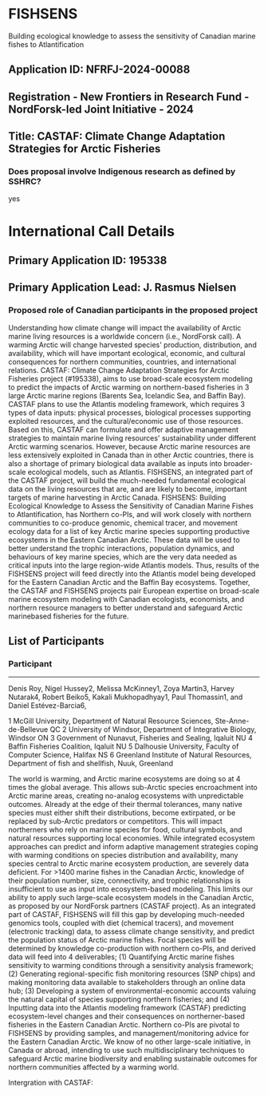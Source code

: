 # FISHSENS
Building ecological knowledge to assess the sensitivity of Canadian marine fishes to Atlantification

## Application ID: NFRFJ-2024-00088

## Registration - New Frontiers in Research Fund - NordForsk-led Joint Initiative - 2024

## Title: CASTAF: Climate Change Adaptation Strategies for Arctic Fisheries

### Does proposal involve Indigenous research as defined by SSHRC?
yes

# International Call Details

## Primary Application ID: 195338
## Primary Application Lead: J. Rasmus Nielsen

### Proposed role of Canadian participants in the proposed project
Understanding how climate change will impact the availability of Arctic marine living resources is a worldwide
concern (i.e., NordForsk call). A warming Arctic will change harvested species' production, distribution, and
availability, which will have important ecological, economic, and cultural consequences for northern
communities, countries, and international relations. CASTAF: Climate Change Adaptation Strategies for Arctic
Fisheries project (#195338), aims to use broad-scale ecosystem modeling to predict the impacts of Arctic
warming on northern-based fisheries in 3 large Arctic marine regions (Barents Sea, Icelandic Sea, and Baffin
Bay). CASTAF plans to use the Atlantis modeling framework, which requires 3 types of data inputs: physical
processes, biological processes supporting exploited resources, and the cultural/economic use of those
resources. Based on this, CASTAF can formulate and offer adaptive management strategies to maintain marine
living resources' sustainability under different Arctic warming scenarios. However, because Arctic marine
resources are less extensively exploited in Canada than in other Arctic countries, there is also a shortage of
primary biological data available as inputs into broader-scale ecological models, such as Atlantis. FISHSENS, an
integrated part of the CASTAF project, will build the much-needed fundamental ecological data on the living
resources that are, and are likely to become, important targets of marine harvesting in Arctic Canada.
FISHSENS: Building Ecological Knowledge to Assess the Sensitivity of Canadian Marine Fishes to Atlantification,
has Northern co-PIs, and will work closely with northern communities to co-produce genomic, chemical tracer,
and movement ecology data for a list of key Arctic marine species supporting productive ecosystems in the
Eastern Canadian Arctic. These data will be used to better understand the trophic interactions, population
dynamics, and behaviours of key marine species, which are the very data needed as critical inputs into the
large region-wide Atlantis models. Thus, results of the FISHSENS project will feed directly into the Atlantis
model being developed for the Eastern Canadian Arctic and the Baffin Bay ecosystems. Together, the CASTAF
and FISHSENS projects pair European expertise on broad-scale marine ecosystem modeling with Canadian
ecologists, economists, and northern resource managers to better understand and safeguard Arctic marinebased
fisheries for the future.

## List of Participants
### Participant
***
Denis Roy, Nigel Hussey2, Melissa McKinney1, Zoya Martin3, Harvey Nutarak4, Robert Beiko5, Kakali Mukhopadhyay1, Paul Thomassin1, and Daniel Estévez-Barcia6,  

1 McGill University, Department of Natural Resource Sciences, Ste-Anne-de-Bellevue QC
2 University of Windsor, Department of Integrative Biology, Windsor ON
3 Government of Nunavut, Fisheries and Sealing, Iqaluit NU 
4 Baffin Fisheries Coalition, Iqaluit NU
5 Dalhousie University, Faculty of Computer Science, Halifax NS
6 Greenland Institute of Natural Resources, Department of fish and shellfish, Nuuk, Greenland

The world is warming, and Arctic marine ecosystems are doing so at 4 times the global average. This allows sub-Arctic species encroachment into Arctic marine areas, creating no-analog ecosystems with unpredictable outcomes. Already at the edge of their thermal tolerances, many native species must either shift their distributions, become extirpated, or be replaced by sub-Arctic predators or competitors. This will impact northerners who rely on marine species for food, cultural symbols, and natural resources supporting local economies. While integrated ecosystem approaches can predict and inform adaptive management strategies coping with warming conditions on species distribution and availability, many species central to Arctic marine ecosystem production, are severely data deficient. For >1400 marine fishes in the Canadian Arctic, knowledge of their population number, size, connectivity, and trophic relationships is insufficient to use as input into ecosystem-based modeling. This limits our ability to apply such large-scale ecosystem models in the Canadian Arctic, as proposed by our NordForsk partners (CASTAF project). As an integrated part of CASTAF, FISHSENS will fill this gap by developing much-needed genomics tools, coupled with diet (chemical tracers), and movement (electronic tracking) data, to assess climate change sensitivity, and predict the population status of Arctic marine fishes. Focal species will be determined by knowledge co-production with northern co-PIs, and derived data will feed into 4 deliverables; (1) Quantifying Arctic marine fishes sensitivity to warming conditions through a sensitivity analysis framework; (2) Generating regional-specific fish monitoring resources (SNP chips) and making monitoring data available to stakeholders through an online data hub; (3) Developing a system of environmental-economic accounts valuing the natural capital of species supporting northern fisheries; and (4) Inputting data into the Atlantis modeling framework (CASTAF) predicting ecosystem-level changes and their consequences on northerner-based fisheries in the Eastern Canadian Arctic. Northern co-PIs are pivotal to FISHSENS by providing samples, and management/monitoring advice for the Eastern Canadian Arctic. We know of no other large-scale initiative, in Canada or abroad, intending to use such multidisciplinary techniques to safeguard Arctic marine biodiversity and enabling sustainable outcomes for northern communities affected by a warming world.

Intergration with CASTAF:

